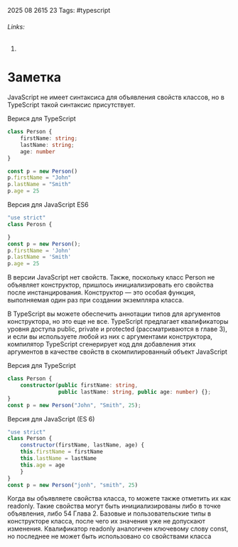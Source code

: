 2025 08 2615 23
Tags: #typescript 
###### Links: 
1) 
# Заметка
JavaScript не имеет синтаксиса для объявления свойств классов, но в TypeScript такой синтаксис присутствует. 

Верися для TypeScript
```ts
class Person {
	firstName: string;
	lastName: string;
	age: number
}

const p = new Person()
p.firstName = "John"
p.lastName = "Smith"
p.age = 25
```

Версия для JavaScript ES6

```js
"use strict"
class Perosn {

}
const p = new Person();
p.firstName = 'John'
p.lastName = 'Smith'
p.age = 25
```
В версии JavaScript нет свойств. Также, поскольку класс Person не объявляет конструктор, пришлось инициализировать его свойства после инстанцирования. Конструктор — это особая функция, выполняемая один раз при создании экземпляра класса.

В TypeScript вы можете обеспечить аннотации типов для аргументов конструктора, но это еще не все. TypeScript предлагает квалификаторы уровня доступа public, private и protected (рассматриваются в главе 3), и если вы используете любой из них с аргументами конструктора, компилятор TypeScript сгенерирует код для добавления этих аргументов в качестве свойств в скомпилированный объект JavaScript

Версия для TypeScript 
```ts
class Person {
    constructor(public firstName: string,
                public lastName: string, public age: number) {};
}
const p = new Person("John", "Smith", 25);
```

Версия для JavaScript (ES 6)

```js
"use strict"
class Person {
	constructor(firstName, lastName, age) {
	this.firstName = firstName
	this.lastName = lastName
	this.age = age
	}
}
const p = new Person("jonh", "smith", 25)
```
Когда вы объявляете свойства класса, то можете также отметить их как readonly. Такие свойства могут быть инициализированы либо в точке объявления, либо 54 Глава 2. Базовые и пользовательские типы в конструкторе класса, после чего их значения уже не допускают изменения. Квалификатор readonly аналогичен ключевому слову const, но последнее не может быть использовано со свойствами класса